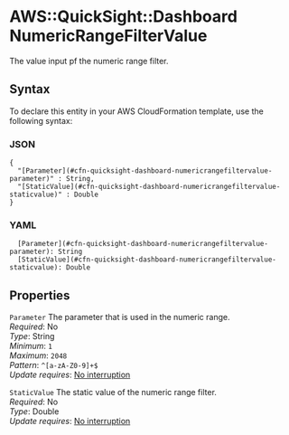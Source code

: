 # AWS::QuickSight::Dashboard NumericRangeFilterValue<a name="aws-properties-quicksight-dashboard-numericrangefiltervalue"></a>

The value input pf the numeric range filter\.

## Syntax<a name="aws-properties-quicksight-dashboard-numericrangefiltervalue-syntax"></a>

To declare this entity in your AWS CloudFormation template, use the following syntax:

### JSON<a name="aws-properties-quicksight-dashboard-numericrangefiltervalue-syntax.json"></a>

```
{
  "[Parameter](#cfn-quicksight-dashboard-numericrangefiltervalue-parameter)" : String,
  "[StaticValue](#cfn-quicksight-dashboard-numericrangefiltervalue-staticvalue)" : Double
}
```

### YAML<a name="aws-properties-quicksight-dashboard-numericrangefiltervalue-syntax.yaml"></a>

```
  [Parameter](#cfn-quicksight-dashboard-numericrangefiltervalue-parameter): String
  [StaticValue](#cfn-quicksight-dashboard-numericrangefiltervalue-staticvalue): Double
```

## Properties<a name="aws-properties-quicksight-dashboard-numericrangefiltervalue-properties"></a>

`Parameter`  <a name="cfn-quicksight-dashboard-numericrangefiltervalue-parameter"></a>
The parameter that is used in the numeric range\.  
*Required*: No  
*Type*: String  
*Minimum*: `1`  
*Maximum*: `2048`  
*Pattern*: `^[a-zA-Z0-9]+$`  
*Update requires*: [No interruption](https://docs.aws.amazon.com/AWSCloudFormation/latest/UserGuide/using-cfn-updating-stacks-update-behaviors.html#update-no-interrupt)

`StaticValue`  <a name="cfn-quicksight-dashboard-numericrangefiltervalue-staticvalue"></a>
The static value of the numeric range filter\.  
*Required*: No  
*Type*: Double  
*Update requires*: [No interruption](https://docs.aws.amazon.com/AWSCloudFormation/latest/UserGuide/using-cfn-updating-stacks-update-behaviors.html#update-no-interrupt)
